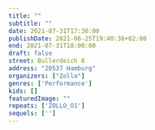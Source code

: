 ```yaml
---
title: ""
subtitle: ""
date: 2021-07-31T17:30:00
publishDate: 2021-06-25T19:40:36+02:00
end: 2021-07-31T18:00:00
draft: false
street: Bullerdeich 6
address: "20537 Hamburg"
organizers: ["Zollo"]
genres: ['Performance']
kids: []
featuredImage: ""
repeats: ['ZOLLO_O1']
sequels: ['']
---
```


